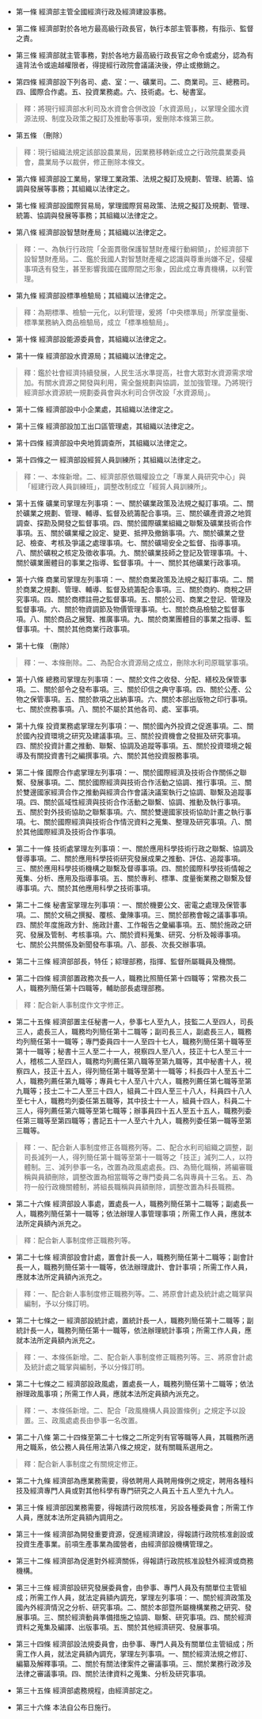 * 第一條 經濟部主管全國經濟行政及經濟建設事務。

* 第二條 經濟部對於各地方最高級行政長官，執行本部主管事務，有指示、監督之責。

* 第三條 經濟部就主管事務，對於各地方最高級行政長官之命令或處分，認為有違背法令或逾越權限者，得提經行政院會議議決後，停止或撤銷之。

* 第四條 經濟部設下列各司、處、室：一、礦業司。二、商業司。三、總務司。四、國際合作處。五、投資業務處。六、技術處。七、秘書室。

> 釋：將現行經濟部水利司及水資會合併改設「水資源局」，以掌理全國水資源法規、制度及政策之擬訂及推動等事項，爰刪除本條第三款。

* 第五條 （刪除）

> 釋：現行組織法規定該部設農業局，因業務移轉新成立之行政院農業委員會，農業局予以裁併，修正刪除本條文。

* 第六條 經濟部設工業局，掌理工業政策、法規之擬訂及規劃、管理、統籌、協調與發展等事務；其組織以法律定之。

* 第七條 經濟部設國際貿易局，掌理國際貿易政策、法規之擬訂及規劃、管理、統籌、協調與發展等事務；其組織以法律定之。

* 第八條 經濟部設智慧財產局；其組織以法律定之。

> 釋：一、為執行行政院「全面貫徹保護智慧財產權行動綱領」，於經濟部下設智慧財產局。二、鑑於我國人對智慧財產權之認識與尊重尚嫌不足，侵權事項迭有發生，甚至影響我國在國際間之形象，因此成立專責機構，以利管理。

* 第九條 經濟部設標準檢驗局；其組織以法律定之。

> 釋：為期標準、檢驗一元化，以利管理，爰將「中央標準局」所掌度量衡、標準業務納入商品檢驗局，成立「標準檢驗局」。

* 第十條 經濟部設能源委員會，其組織以法律定之。

* 第十一條 經濟部設水資源局；其組織以法律定之。

> 釋：鑑於社會經濟持續發展，人民生活水準提高，社會大眾對水資源需求增加。有關水資源之開發與利用，需全盤規劃與協調，並加強管理。乃將現行經濟部水資源統一規劃委員會與水利司合併改設「水資源局」。

* 第十二條 經濟部設中小企業處，其組織以法律定之。

* 第十三條 經濟部設加工出口區管理處，其組織以法律定之。

* 第十四條 經濟部設中央地質調查所，其組織以法律定之。

* 第十四條之一 經濟部設經貿人員訓練所；其組織以法律定之。

> 釋：一、本條新增。二、經濟部原依職權設立之「專業人員研究中心」與「經建行政人員訓練班」，調整改制成立「經貿人員訓練所」。

* 第十五條 礦業司掌理左列事項：一、關於礦業政策及法規之擬訂事項。二、關於礦業之規劃、管理、輔導、監督及統籌配合事項。三、關於礦產資源之地質調查、探勘及開發之監督事項。四、關於國際礦業組織之聯繫及礦業技術合作事項。五、關於礦業權之設定、變更、抵押及撤銷事項。六、關於礦業之登記、檢查、考核及爭議之處理事項。七、關於礦場安全之監督、指導事項。八、關於礦稅之核定及徵收事項。九、關於礦業技師之登記及管理事項。十、關於礦業團體目的事業之指導、監督事項。十一、關於其他礦業行政事項。

* 第十六條 商業司掌理左列事項：一、關於商業政策及法規之擬訂事項。二、關於商業之規劃、管理、輔導、監督及統籌配合事項。三、關於商約、商稅之研究事項。四、關於商標註冊之監督事項。五、關於公司、商業之登記、管理及監督事項。六、關於物資調節及物價管理事項。七、關於商品檢驗之監督事項。八、關於商品之展覽、推廣事項。九、關於商業團體目的事業之指導、監督事項。十、關於其他商業行政事項。

* 第十七條 （刪除）

> 釋：一、本條刪除。二、為配合水資源局之成立，刪除水利司原職掌事項。

* 第十八條 總務司掌理左列事項：一、關於文件之收發、分配、繕校及保管事項。二、關於部令之發布事項。三、關於印信之典守事項。四、關於公產、公物之保管事項。五、關於款項之出納事項。六、關於本部出版物之印行事項。七、關於庶務事項。八、關於不屬於其他各司、處、室事項。

* 第十九條 投資業務處掌理左列事項：一、關於國內外投資之促進事項。二、關於國內投資環境之研究及建議事項。三、關於投資機會之發掘及研究事項。四、關於投資計畫之推動、聯繫、協調及追蹤等事項。五、關於投資環境之報導及有關投資書刊之編撰事項。六、關於其他投資服務事項。

* 第二十條 國際合作處掌理左列事項：一、關於國際經濟及技術合作關係之聯繫、發展事項。二、關於國際經濟與技術合作活動之協調、推行事項。三、關於雙邊國家經濟合作之推動與經濟合作會議決議案執行之協調、聯繫及追蹤事項。四、關於區域性經濟與技術合作活動之聯繫、協調、推動及執行事項。五、關於對外技術協助之聯繫事項。六、關於雙邊國家技術協助計畫之執行事項。七、關於國際經濟與技術合作情況資料之蒐集、整理及研究事項。八、關於其他國際經濟及技術合作事項。

* 第二十一條 技術處掌理左列事項：一、關於應用科學技術行政之聯繫、協調及督導事項。二、關於應用科學技術研究發展成果之推動、評估、追蹤事項。三、關於應用科學技術機構之聯繫及督導事項。四、關於國際科學技術情報之蒐集、分析、應用及指導事項。五、關於專利、標準、度量衡業務之聯繫及督導事項。六、關於其他應用科學之技術事項。

* 第二十二條 秘書室掌理左列事項：一、關於機要公文、密電之處理及保管事項。二、關於文稿之撰擬、覆核、彙陳事項。三、關於部務會報之議事事項。四、關於年度施政方針、施政計畫、工作報告之彙編事項。五、關於施政之研究、發展及管制、考核事項。六、關於資料蒐集、研究、分析及報導事項。七、關於公共關係及新聞發布事項。八、部長、次長交辦事項。

* 第二十三條 經濟部部長，特任；綜理部務，指揮、監督所屬職員及機關。

* 第二十四條 經濟部置政務次長一人，職務比照簡任第十四職等；常務次長二人，職務列簡任第十四職等，輔助部長處理部務。

> 釋：配合新人事制度作文字修正。

* 第二十五條 經濟部置主任秘書一人，參事七人至九人，技監二人至四人，司長三人，處長三人，職務均列簡任第十二職等；副司長三人，副處長三人，職務均列簡任第十一職等；專門委員四十一人至四十七人，職務列簡任第十職等至第十一職等；秘書十三人至二十一人，視察四人至八人，技正十七人至三十一人，稽核二人至四人，職務均列薦任第八職等至第九職等，其中秘書十人，視察四人，技正十五人，得列簡任第十職等至第十一職等；科長四十人至五十二人，職務列薦任第九職等；專員七十人至八十六人，職務列薦任第七職等至第九職等；技士二十二人至三十四人，組員二十四人至三十八人，科員四十八人至七十人，職務均列委任第五職等，其中技士十一人，組員十四人，科員二十三人，得列薦任第六職等至第七職等；辦事員四十五人至五十五人，職務列委任第三職等至第四職等；書記五十一人至六十九人，職務列委任第一職等至第三職等。

> 釋：一、配合新人事制度修正各職務列等。二、配合水利司組織之調整，副司長減列一人，得列簡任第十職等至第十一職等之「技正」減列二人，以符體制。三、減列參事一名，改置為政風處處長。四、為簡化職稱，將編審職稱與員額刪除，調整改置為相當職等之專門委員二名與專員十三名。五、為符一般行政機關體制，將組長職稱與員額刪除，調整改置為科長職務。

* 第二十六條 經濟部設人事處，置處長一人，職務列簡任第十二職等；副處長一人，職務列簡任第十一職等；依法辦理人事管理事項；所需工作人員，應就本法所定員額內派充之。

> 釋：配合新人事制度修正職務列等。

* 第二十七條 經濟部設會計處，置會計長一人，職務列簡任第十二職等；副會計長一人，職務列簡任第十一職等，依法辦理歲計、會計事項；所需工作人員，應就本法所定員額內派充之。

> 釋：一、配合新人事制度修正職務列等。二、將原會計處及統計處之職掌與編制，予以分條訂明。

* 第二十七條之一 經濟部設統計處，置統計長一人，職務列簡任第十二職等；副統計長一人，職務列簡任第十一職等，依法辦理統計事項；所需工作人員，應就本法所定員額內派充之。

> 釋：一、本條係新增。二、配合新人事制度修正職務列等。三、將原會計處及統計處之職掌與編制，予以分條訂明。

* 第二十七條之二 經濟部設政風處，置處長一人，職務列簡任第十二職等；依法辦理政風事項；所需工作人員，應就本法所定員額內派充之。

> 釋：一、本條係新增。二、配合「政風機構人員設置條例」之規定予以設置。三、政風處處長由參事一名改置。

* 第二十八條 第二十四條至第二十七條之二所定列有官等職等人員，其職務所適用之職系，依公務人員任用法第八條之規定，就有關職系選用之。

> 釋：配合新人事制度之有關規定修正。

* 第二十九條 經濟部為應業務需要，得依聘用人員聘用條例之規定，聘用各種科技及經濟專門人員或對其他科學有專門研究之人員五十五人至九十九人。

* 第三十條 經濟部因業務需要，得報請行政院核准，另設各種委員會；所需工作人員，應就本法所定員額內調用之。

* 第三十一條 經濟部為開發重要資源，促進經濟建設，得報請行政院核准創設或投資生產事業。前項生產事業為國營者，由經濟部設機構管理之。

* 第三十二條 經濟部為促進對外經濟關係，得報請行政院核准設駐外經濟或商務機構。

* 第三十三條 經濟部設研究發展委員會，由參事、專門人員及有關單位主管組成；所需工作人員，就法定員額內調充，掌理左列事項：一、關於經濟政策及國內外經濟情況之分析、研究事項。二、關於本部暨所屬機構業務之研究、發展事項。三、關於經濟動員準備措施之協調、聯繫、研究事項。四、關於經濟資料之蒐集及編譯、出版事項。五、關於其他經濟研究、發展事項。

* 第三十四條 經濟部設法規委員會，由參事、專門人員及有關單位主管組成；所需工作人員，就法定員額內調充，掌理左列事項。一、關於經濟法規之修訂、編纂及解釋事項。二、關於有關法律案件之審議事項。三、關於業務行政涉及法律之審議事項。四、關於法律資料之蒐集、分析及研究事項。

* 第三十五條 經濟部處務規程，由經濟部定之。

* 第三十六條 本法自公布日施行。

